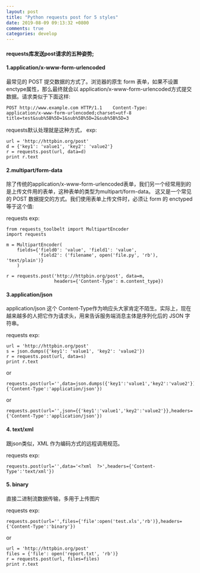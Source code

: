 ```yaml
---
layout: post
title: "Python requests post for 5 styles"
date: 2019-08-09 09:13:32 +0800
comments: true
categories: develop
---
```


#### requests库发送post请求的五种姿势;

<!-- more -->

#### 1.application/x-www-form-urlencoded

最常见的 POST 提交数据的方式了。浏览器的原生 form 表单，如果不设置 enctype属性，那么最终就会以 application/x-www-form-urlencoded方式提交数据。请求类似于下面这样:


```
POST http://www.example.com HTTP/1.1    Content-Type:
application/x-www-form-urlencoded;charset=utf-8
title=test&sub%5B%5D=1&sub%5B%5D=2&sub%5B%5D=3

```

requests默认处理就是这种方式， exp:


```
url = 'http://httpbin.org/post'
d = {'key1': 'value1', 'key2': 'value2'}
r = requests.post(url, data=d)
print r.text

```

#### 2.multipart/form-data

除了传统的application/x-www-form-urlencoded表单，我们另一个经常用到的是上传文件用的表单，这种表单的类型为multipart/form-data。
这又是一个常见的 POST 数据提交的方式。我们使用表单上传文件时，必须让 form 的 enctyped 等于这个值:

requests exp:

```
from requests_toolbelt import MultipartEncoder
import requests

m = MultipartEncoder(
    fields={'field0': 'value', 'field1': 'value',
            'field2': ('filename', open('file.py', 'rb'), 'text/plain')}
    )

r = requests.post('http://httpbin.org/post', data=m,
                  headers={'Content-Type': m.content_type})

```

#### 3.application/json

application/json 这个 Content-Type作为响应头大家肯定不陌生。实际上，现在越来越多的人把它作为请求头，用来告诉服务端消息主体是序列化后的 JSON 字符串。

requests exp:

```
url = 'http://httpbin.org/post'
s = json.dumps({'key1': 'value1', 'key2': 'value2'})
r = requests.post(url, data=s)
print r.text

```

or

```
requests.post(url='',data=json.dumps({'key1':'value1','key2':'value2'}),headers={'Content-Type':'application/json'})

```

or


```
requests.post(url='',json={{'key1':'value1','key2':'value2'}},headers={'Content-Type':'application/json'})

```

#### 4. text/xml
跟json类似，XML 作为编码方式的远程调用规范。

requests exp:

```
requests.post(url='',data='<?xml  ?>',headers={'Content-Type':'text/xml'})

```

#### 5. binary

直接二进制流数据传输，多用于上传图片

requests exp:


```
requests.post(url='',files={'file':open('test.xls','rb')},headers={'Content-Type':'binary'})

```

or


```
url = 'http://httpbin.org/post'
files = {'file': open('report.txt', 'rb')}
r = requests.post(url, files=files)
print r.text

```
